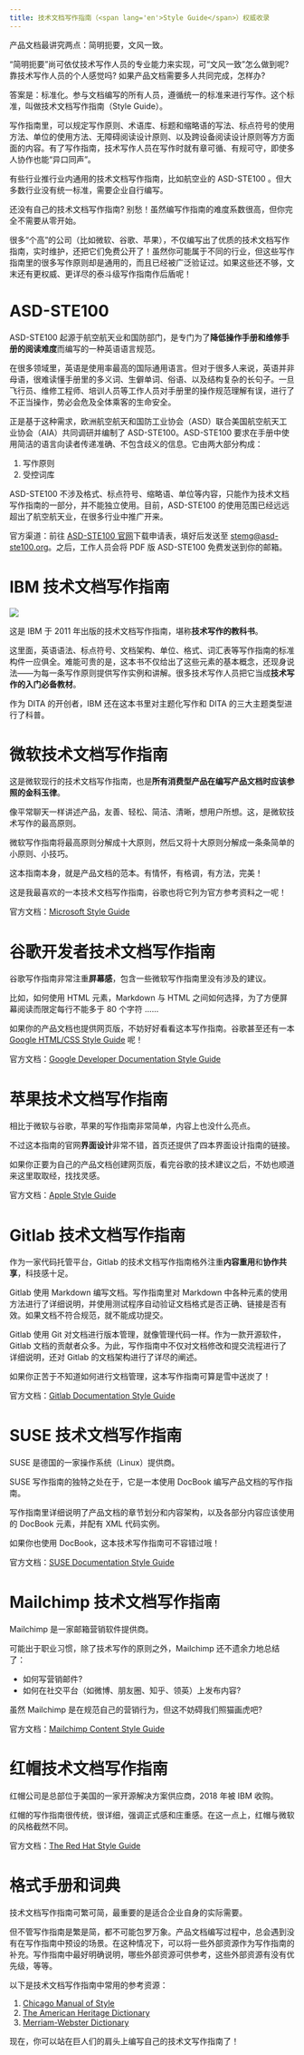 ```yaml
---
title: 技术文档写作指南（<span lang='en'>Style Guide</span>）权威收录
---
```


产品文档最讲究两点：简明扼要，文风一致。

“简明扼要”尚可依仗技术写作人员的专业能力来实现，可“文风一致”怎么做到呢? 靠技术写作人员的个人感觉吗? 如果产品文档需要多人共同完成，怎样办?

答案是：标准化。参与文档编写的所有人员，遵循统一的标准来进行写作。这个标准，叫做技术文档写作指南（<span lang='en'>Style Guide</span>）。

写作指南里，可以规定写作原则、术语库、标题和缩略语的写法、标点符号的使用方法、单位的使用方法、无障碍阅读设计原则、以及跨设备阅读设计原则等方方面面的内容。有了写作指南，技术写作人员在写作时就有章可循、有规可守，即使多人协作也能“异口同声”。

有些行业推行业内通用的技术文档写作指南，比如航空业的 <span lang='en'>ASD-STE100</span> 。但大多数行业没有统一标准，需要企业自行编写。

还没有自己的技术文档写作指南? 别愁！虽然编写作指南的难度系数很高，但你完全不需要从零开始。

很多“个高”的公司（比如微软、谷歌、苹果），不仅编写出了优质的技术文档写作指南，实时维护，还把它们免费公开了！虽然你可能属于不同的行业，但这些写作指南里的很多写作原则却是通用的，而且已经被广泛验证过。如果这些还不够，文末还有更权威、更详尽的泰斗级写作指南作后盾呢！


# <span lang='en'>ASD-STE100</span>

<span lang="en">ASD-STE100</span> 起源于航空航天业和国防部门，是专门为了**降低操作手册和维修手册的阅读难度**而编写的一种英语语言规范。

在很多领域里，英语是使用率最高的国际通用语言。但对于很多人来说，英语并非母语，很难读懂手册里的多义词、生僻单词、俗语、以及结构复杂的长句子。一旦飞行员、维修工程师、培训人员等工作人员对手册里的操作规范理解有误，进行了不正当操作，势必会危及全体乘客的生命安全。

正是基于这种需求，欧洲航空航天和国防工业协会（<span lang='en'>ASD</span>）联合美国航空航天工业协会（<span lang='en'>AIA</span>）共同调研并编制了 <span lang="en">ASD-STE100</span>。<span lang="en">ASD-STE100</span> 要求在手册中使用简洁的语言向读者传递准确、不包含歧义的信息。它由两大部分构成：
1. 写作原则
2. 受控词库

<span lang="en">ASD-STE100</span> 不涉及格式、标点符号、缩略语、单位等内容，只能作为技术文档写作指南的一部分，并不能独立使用。目前，<span lang="en">ASD-STE100</span> 的使用范围已经远远超出了航空航天业，在很多行业中推广开来。

官方渠道：前往 [<span lang="en">ASD-STE100</span> 官网](http://www.asd-ste100.org/request.html)下载申请表，填好后发送至 <span lang='en'>stemg@asd-ste100.org</span>。之后，工作人员会将 <span lang='en'>PDF</span> 版 <span lang='en'>ASD-STE100</span> 免费发送到你的邮箱。

# <span lang='en'>IBM</span> 技术文档写作指南

![](https://img2.doubanio.com/view/subject/l/public/s6684491.jpg)

这是 <span lang='en'>IBM</span> 于 <span lang='en'>2011</span> 年出版的技术文档写作指南，堪称**技术写作的教科书**。

这里面，英语语法、标点符号、文档架构、单位、格式、词汇表等写作指南的标准构件一应俱全。难能可贵的是，这本书不仅给出了这些元素的基本概念，还现身说法——为每一条写作原则提供写作实例和讲解。很多技术写作人员把它当成**技术写作的入门必备教材**。

作为 <span lang='en'>DITA</span> 的开创者，<span lang='en'>IBM</span> 还在这本书里对主题化写作和 <span lang='en'>DITA</span> 的三大主题类型进行了科普。

# 微软技术文档写作指南

这是微软现行的技术文档写作指南，也是**所有消费型产品在编写产品文档时应该参照的金科玉律**。

像平常聊天一样讲述产品，友善、轻松、简洁、清晰，想用户所想。这，是微软技术写作的最高原则。

微软写作指南将最高原则分解成十大原则，然后又将十大原则分解成一条条简单的小原则、小技巧。

这本指南本身，就是产品文档的范本。有情怀，有格调，有方法，完美！

这是我最喜欢的一本技术文档写作指南，谷歌也将它列为官方参考资料之一呢！

官方文档：<span lang="en">[Microsoft Style Guide](https://docs.microsoft.com/zh-cn/style-guide/welcome/)</span>

# 谷歌开发者技术文档写作指南

谷歌写作指南非常注重**屏幕感**，包含一些微软写作指南里没有涉及的建议。

比如，如何使用 <span lang='en'>HTML</span> 元素，<span lang='en'>Markdown</span> 与 <span lang='en'>HTML</span> 之间如何选择，为了方便屏幕阅读而限定每行不能多于 <span lang='en'>80</span> 个字符 …… 

如果你的产品文档也提供网页版，不妨好好看看这本写作指南。谷歌甚至还有一本 <span lang="en">[Google HTML/CSS Style Guide](https://google.github.io/styleguide/htmlcssguide.html)</span> 呢！

官方文档：<span lang="en">[Google Developer Documentation Style Guide](https://developers.google.cn/style)</span>

# 苹果技术文档写作指南

相比于微软与谷歌，苹果的写作指南非常简单，内容上也没什么亮点。

不过这本指南的官网**界面设计**非常不错，首页还提供了四本界面设计指南的链接。

如果你正要为自己的产品文档创建网页版，看完谷歌的技术建议之后，不妨也顺道来这里取取经，找找灵感。

官方文档：<span lang="en">[Apple Style Guide](https://help.apple.com/applestyleguide/#/)</span>

# <span lang='en'>Gitlab</span> 技术文档写作指南

作为一家代码托管平台，<span lang='en'>Gitlab</span> 的技术文档写作指南格外注重**内容重用**和**协作共享**，科技感十足。

<span lang='en'>Gitlab</span> 使用 <span lang='en'>Markdown</span> 编写文档。写作指南里对 <span lang='en'>Markdown</span> 中各种元素的使用方法进行了详细说明，并使用测试程序自动验证文档格式是否正确、链接是否有效。如果文档不符合规范，就不能成功提交。

<span lang='en'>Gitlab</span> 使用 <span lang='en'>Git</span> 对文档进行版本管理，就像管理代码一样。作为一款开源软件，<span lang='en'>Gitlab</span> 文档的贡献者众多。为此，写作指南中不仅对文档修改和提交流程进行了详细说明，还对 <span lang='en'>Gitlab</span> 的文档架构进行了详尽的阐述。

如果你正苦于不知道如何进行文档管理，这本写作指南可算是雪中送炭了！

官方文档：<span lang="en">[Gitlab Documentation Style Guide](https://docs.gitlab.com/ee/development/documentation/styleguide/index.html)</span>

# <span lang='en'>SUSE</span> 技术文档写作指南

<span lang='en'>SUSE</span> 是德国的一家操作系统（<span lang='en'>Linux</span>）提供商。

<span lang='en'>SUSE</span> 写作指南的独特之处在于，它是一本使用 <span lang='en'>DocBook</span> 编写产品文档的写作指南。

写作指南里详细说明了产品文档的章节划分和内容架构，以及各部分内容应该使用的 <span lang='en'>DocBook</span> 元素，并配有 <span lang='en'>XML</span> 代码实例。

如果你也使用 <span lang='en'>DocBook</span>，这本技术写作指南可不容错过哦！

官方文档：<span lang="en">[SUSE Documentation Style Guide](https://documentation.suse.com/en-us/style/current/single-html/docu_styleguide/#)</span>

# <span lang='en'>Mailchimp</span> 技术文档写作指南

<span lang='en'>Mailchimp</span> 是一家邮箱营销软件提供商。

可能出于职业习惯，除了技术写作的原则之外，<span lang='en'>Mailchimp</span> 还不遗余力地总结了：
- 如何写营销邮件?
- 如何在社交平台（如微博、朋友圈、知乎、领英）上发布内容?

虽然 <span lang='en'>Mailchimp</span> 是在规范自己的营销行为，但这不妨碍我们照猫画虎吧?

官方文档：<span lang="en">[Mailchimp Content Style Guide](https://styleguide.mailchimp.com/)</span>

# 红帽技术文档写作指南

红帽公司是总部位于美国的一家开源解决方案供应商，2018 年被 IBM 收购。

红帽的写作指南很传统，很详细，强调正式感和庄重感。在这一点上，红帽与微软的风格截然不同。

官方文档：<span lang="en">[The Red Hat Style Guide](http://stylepedia.net/style/)</span>

# 格式手册和词典

技术文档写作指南可繁可简，最重要的是适合企业自身的实际需要。

但不管写作指南是繁是简，都不可能包罗万象。产品文档编写过程中，总会遇到没有在写作指南中预设的场景。在这种情况下，可以将一些外部资源作为写作指南的补充。写作指南中最好明确说明，哪些外部资源可供参考，这些外部资源有没有优先级，等等。

以下是技术文档写作指南中常用的参考资源：
1. <span lang='en'>[Chicago Manual of Style](https://www.chicagomanualofstyle.org/home.html)</span>
2. <span lang="en">[The American Heritage Dictionary](https://ahdictionary.com/)</span>
3. <span lang="en">[Merriam-Webster Dictionary](https://www.merriam-webster.com/)</span>

现在，你可以站在巨人们的肩头上编写自己的技术文写作指南了！



